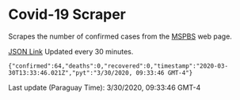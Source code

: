 # Covid-19 Scraper

Scrapes the number of confirmed cases from the [MSPBS](https://www.mspbs.gov.py/covid-19.php) web page.

[JSON Link](https://jmayalag.github.io/covid19-scrape/cases.json)
Updated every 30 minutes.
```
{"confirmed":64,"deaths":0,"recovered":0,"timestamp":"2020-03-30T13:33:46.021Z","pyt":"3/30/2020, 09:33:46 GMT-4"}
```
Last update (Paraguay Time): 3/30/2020, 09:33:46 GMT-4